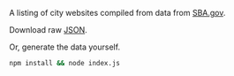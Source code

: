 A listing of city websites compiled from data from [SBA.gov](https://www.sba.gov/about-sba/sba-performance/sba-data-store/web-service-api/us-city-and-county-web-data-api#city-state).

Download raw [JSON](https://raw.githubusercontent.com/sjwilliams/city-websites/master/city-websites.json).

Or, generate the data yourself.

```bash
npm install && node index.js
```

